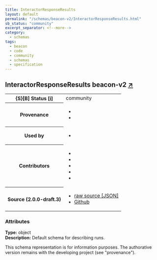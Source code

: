 ```yaml
---
title: InteractorResponseResults
layout: default
permalink: "/schemas/beacon-v2/InteractorResponseResults.html"
sb_status: "community"
excerpt_separator: <!--more-->
category:
  - schemas
tags:
  - beacon
  - code
  - community
  - schemas
  - specification
---
```


<div id="schema-header-title">
  <h2>InteractorResponseResults <span id="schema-header-title-project">beacon-v2 <a href="https://github.com/ga4gh-beacon/specification-v2-blocks" target="_BLANK">&nearr;</a></span> </h2>
</div>

<table id="schema-header-table">
  <tr>
    <th>{S}[B] Status <a href="https://schemablocks.org/about/sb-status-levels.html">[i]</a></th>
    <td><div id="schema-header-status">community</div></td>
  </tr>

  <tr>
    <th>Provenance</th>
    <td>
      <ul>
<li><a href="https://github.com/ga4gh-beacon/specification-v2"></a></li>
<li><a href="https://github.com/progenetix/bycon/"></a></li>
      </ul>
    </td>
  </tr>
  <tr>
    <th>Used by</th>
    <td>
      <ul>
<li><a href="https://github.com/progenetix/schemas/"></a></li>
      </ul>
    </td>
  </tr>

<!--more-->

  <tr>
    <th>Contributors</th>
    <td>
      <ul>
<li><a href="https://beacon-project.io/categories/people.html"></a></li>
<li><a href="https://github.com/jrambla"></a></li>
<li><a href="https://github.com/sdelatorrep"></a></li>
<li><a href="https://github.com/mamanambiya"></a></li>
<li><a href="https://orcid.org/0000-0002-9903-4248"></a></li>
      </ul>
    </td>
  </tr>
  <tr>
    <th>Source (2.0.0-draft.3)</th>
    <td>
      <ul>
        <li><a href="current/InteractorResponseResults.json" target="_BLANK">raw source [JSON]</a></li>
        <li><a href="https://github.com/ga4gh-beacon/specification-v2-blocks/blob/master/schemas/InteractorResponseResults.yaml" target="_BLANK">Github</a></li>
      </ul>
    </td>
  </tr>
</table>

<div id="schema-attributes-title">
  <h3>Attributes</h3>
</div>

  
__Type:__ object  
__Description:__ Default schema for describing runs.
<div id="schema-footer">
This schema representation is for information purposes. The authorative 
version remains with the developing project (see "provenance").
</div>


